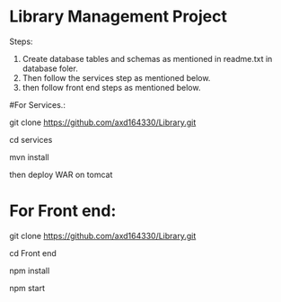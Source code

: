 # Library Management Project

Steps:

1. Create database tables and schemas as mentioned in readme.txt in database foler.
2. Then follow the services step as mentioned below.
3. then follow front end steps as mentioned below.

#For Services.:

git clone https://github.com/axd164330/Library.git

cd services

mvn install

then deploy WAR on tomcat

# For Front end:

git clone https://github.com/axd164330/Library.git

cd Front end

npm install

npm start
